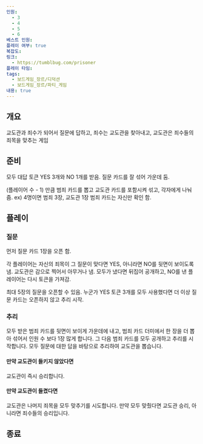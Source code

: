 ```yaml
---
인원:
  - 3
  - 4
  - 5
  - 6
베스트 인원:
플레이 여부: true
복잡도:
링크:
  - https://tumblbug.com/prisoner
플레이 타임:
tags:
  - 보드게임_장르/디덕션
  - 보드게임_장르/파티_게임
내용: true
---
```

## 개요
교도관과 죄수가 되어서 질문에 답하고,
죄수는 교도관을 찾아내고, 교도관은 죄수들의 죄목을 맞추는 게임
## 준비
모두 대답 토큰 YES 3개와 NO 1개를 받음.
질문 카드를 잘 섞어 가운데 둠.

(플레이어 수 - 1) 만큼 범죄 카드를 뽑고 교도관 카드를 포함시켜 섞고, 각자에게 나눠 줌.
ex) 4명이면 범죄 3장, 교도관 1장
범죄 카드는 자신만 확인 함.
## 플레이
### 질문
먼저 질문 카드 1장을 오픈 함.

각 플레이어는 자신의 죄목이 그 질문이 맞다면 YES, 아니라면 NO를 뒷면이 보이도록 냄.
교도관은 감으로 찍어서 아무거나 냄.
모두가 냈다면 뒤집어 공개하고, NO를 낸 플레이어는 다시 토큰을 가져감.

최대 5장의 질문을 오픈할 수 있음.
누군가 YES 토큰 3개를 모두 사용했다면 더 이상 질문 카드는 오픈하지 않고 추리 시작.
### 추리
모두 받은 범죄 카드를 뒷면이 보이게 가운데에 내고, 범죄 카드 더미에서 한 장을 더 뽑아 섞어서 인원 수 보다 1장 많게 합니다.
그 다음 범죄 카드를 모두 공개하고 추리를 시작합니다.
모두 질문에 대한 답을 바탕으로 추리하여 교도관을 뽑습니다.
#### 만약 교도관이 들키지 않았다면
교도관이 즉시 승리합니다.
#### 만약 교도관이 들켰다면
교도관은 나머지 죄목을 모두 맞추기를 시도합니다.
만약 모두 맞췄다면 교도관 승리, 아니라면 죄수들의 승리입니다.
## 종료
